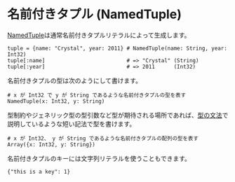 # 名前付きタプル (NamedTuple)

[NamedTuple](https://crystal-lang.org/api/NamedTuple.html)は通常名前付きタプルリテラルによって生成します。

```crystal
tuple = {name: "Crystal", year: 2011} # NamedTuple(name: String, year: Int32)
tuple[:name]                          # => "Crystal" (String)
tuple[:year]                          # => 2011      (Int32)
```

名前付きタプルの型は次のようにして書けます。

```crystal
# x が Int32 で y が String であるような名前付きタプルの型を表す
NamedTuple(x: Int32, y: String)
```

型制約やジェネリック型の型引数など型が期待される場所であれば、[型の文法](../type_grammar.md)で説明しているような短い記法で型を書けます。

```crystal
# x が Int32、 y が String であるような名前付きタプルの配列の型を表す
Array({x: Int32, y: String})
```

名前付きタプルのキーには文字列リテラルを使うこともできます。

```crystal
{"this is a key": 1}
```
